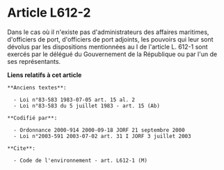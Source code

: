# Article L612-2

Dans le cas où il n'existe pas d'administrateurs des affaires maritimes, d'officiers de port, d'officiers de port adjoints,
les pouvoirs qui leur sont dévolus par les dispositions mentionnées au I de l'article L. 612-1 sont exercés par le délégué du
Gouvernement de la République ou par l'un de ses représentants.

**Liens relatifs à cet article**

	**Anciens textes**:

	  - Loi n°83-583 1983-07-05 art. 15 al. 2
	  - Loi n°83-583 du 5 juillet 1983 - art. 15 (Ab)

	**Codifié par**:

	  - Ordonnance 2000-914 2000-09-18 JORF 21 septembre 2000
	  - Loi n°2003-591 2003-07-02 art. 31 I JORF 3 juillet 2003

	**Cite**:

	  - Code de l'environnement - art. L612-1 (M)
